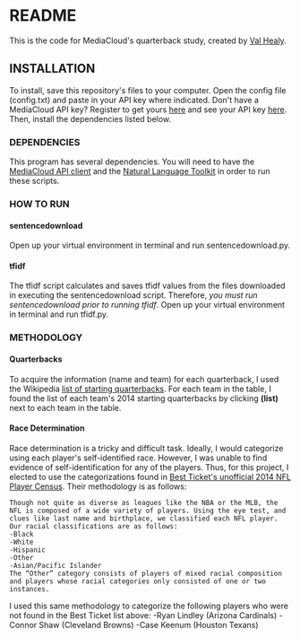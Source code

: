# README

This is the code for MediaCloud's quarterback study, created by [Val Healy]( https://github.com/val1ant ).

## INSTALLATION

To install, save this repository's files to your computer.
Open the config file (config.txt) and paste in your API key where indicated. Don't have a MediaCloud API key? Register to get yours [here]( https://core.mediacloud.org/login/register ) and see your API key [here]( https://core.mediacloud.org/admin/profile ).
Then, install the dependencies listed below.

### DEPENDENCIES

This program has several dependencies. You will need to have the [MediaCloud API client]( https://github.com/c4fcm/MediaCloud-API-Client ) and the [Natural Language Toolkit]( http://www.nltk.org/ ) in order to run these scripts.

### HOW TO RUN

#### sentencedownload
Open up your virtual environment in terminal and run sentencedownload.py.

#### tfidf
The tfidf script calculates and saves tfidf values from the files downloaded in executing the sentencedownload script. 
Therefore, *you must run sentencedownload prior to running tfidf*. 
Open up your virtual environment in terminal and run tfidf.py.

### METHODOLOGY

#### Quarterbacks
To acquire the information (name and team) for each quarterback, I used the Wikipedia [list of starting quarterbacks]( https://en.wikipedia.org/wiki/List_of_NFL_starting_quarterbacks ).
For each team in the table, I found the list of each team's 2014 starting quarterbacks by clicking **(list)** next to each team in the table. 

#### Race Determination
Race determination is a tricky and difficult task. Ideally, I would categorize using each player's self-identified race.
However, I was unable to find evidence of self-identification for any of the players.
Thus, for this project, I elected to use the categorizations found in [Best Ticket's unofficial 2014 NFL Player Census]( http://www.besttickets.com/blog/nfl-player-census-2014/ ).
Their methodology is as follows:
```
Though not quite as diverse as leagues like the NBA or the MLB, the NFL is composed of a wide variety of players. Using the eye test, and clues like last name and birthplace, we classified each NFL player. Our racial classifications are as follows:
-Black
-White
-Hispanic
-Other
-Asian/Pacific Islander
The “Other” category consists of players of mixed racial composition and players whose racial categories only consisted of one or two instances. 
```
I used this same methodology to categorize the following players who were not found in the Best Ticket list above:
-Ryan Lindley (Arizona Cardinals)
-Connor Shaw (Cleveland Browns)
-Case Keenum (Houston Texans)